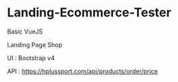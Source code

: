 # Landing-Ecommerce-Tester
Basic VueJS

Landing Page Shop

UI  : Bootstrap v4

API : https://hplussport.com/api/products/order/price 

